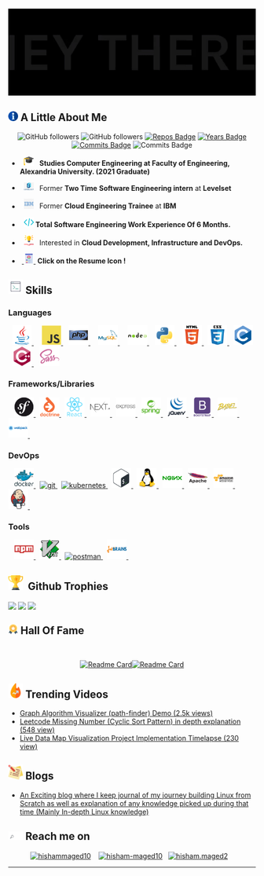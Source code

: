 

<p align="center">
<img src="/intro.gif">
</p>
<h2><img width="20" src="/info.png"> A Little About Me</h2> 
<div align="center"> 

![GitHub followers](https://img.shields.io/github/followers/hisham-maged10?label=Followers) ![GitHub followers](https://img.shields.io/github/stars/hisham-maged10?affiliations=OWNER%2CCOLLABORATOR) [![Repos Badge](https://badges.pufler.dev/repos/hisham-maged10)](https://badges.pufler.dev) [![Years Badge](https://badges.pufler.dev/years/hisham-maged10)](https://badges.pufler.dev) [![Commits Badge](https://badges.pufler.dev/commits/all/hisham-maged10)](https://badges.pufler.dev) ![Commits Badge](https://badges.pufler.dev/commits/yearly/hisham-maged10)
</div>
 
  - &nbsp;&nbsp;<img width="20" src="/graduation-hat.png">&nbsp;&nbsp; **Studies Computer Engineering at Faculty of Engineering, Alexandria University. (2021 Graduate)**

  - &nbsp;&nbsp;<img width="20" src="/levelset_logo.png">&nbsp;&nbsp; Former **Two Time** **Software Engineering intern** at **Levelset**
  - &nbsp;&nbsp;<img width="20" src="/ibm_logo.png">&nbsp;&nbsp; Former **Cloud Engineering Trainee** at **IBM**

  - &nbsp;&nbsp;<img width="20" src="/coding.png">&nbsp;**Total Software Engineering Work Experience Of 6 Months.**
  
  - &nbsp;&nbsp;<img width="20" src="/idea.png">&nbsp;&nbsp; Interested in **Cloud Development, Infrastructure and DevOps.**
  - &nbsp;<a href="https://drive.google.com/file/d/1EDUHFvcuuRy84jq0nKCUKDebSMfkaftl/view?usp=sharing" target="_blank"> <img width="20" src="/resume.png"/> </a> &nbsp;**Click on the Resume Icon !**
<h2> <img width="30" src="/command_line.gif"> Skills</h2>
<p align="center">
<h3> 
Languages 
</h3>&nbsp; 
<a href="https://www.java.com" target="_blank"> <img src="https://raw.githubusercontent.com/devicons/devicon/master/icons/java/java-original.svg" alt="java" width="40" height="40"/> </a> &nbsp; &nbsp; <a href="https://developer.mozilla.org/en-US/docs/Web/JavaScript" target="_blank"> <img src="https://raw.githubusercontent.com/devicons/devicon/master/icons/javascript/javascript-original.svg" alt="javascript" width="40" height="40"/> </a>
&nbsp;&nbsp; <a href="https://www.php.net" target="_blank"> <img src="https://raw.githubusercontent.com/devicons/devicon/master/icons/php/php-original.svg" alt="php" width="40" height="40"/> </a> &nbsp;
&nbsp; <a href="https://www.mysql.com/" target="_blank"> <img src="https://raw.githubusercontent.com/devicons/devicon/master/icons/mysql/mysql-original-wordmark.svg" alt="mysql" width="40" height="40"/> </a>  &nbsp; &nbsp; <a href="https://nodejs.org" target="_blank"> <img src="https://raw.githubusercontent.com/devicons/devicon/master/icons/nodejs/nodejs-original-wordmark.svg" alt="nodejs" width="40" height="40"/> </a>&nbsp;&nbsp;
<a href="https://www.python.org" target="_blank"> <img src="https://raw.githubusercontent.com/devicons/devicon/master/icons/python/python-original.svg" alt="python" width="40" height="40"/> </a> &nbsp;&nbsp; 
<a href="https://www.w3.org/html/" target="_blank"> <img src="https://raw.githubusercontent.com/devicons/devicon/master/icons/html5/html5-original-wordmark.svg" alt="html5" width="40" height="40"/> </a>  &nbsp;
<a href="https://www.w3schools.com/css/" target="_blank"> <img src="https://raw.githubusercontent.com/devicons/devicon/master/icons/css3/css3-original-wordmark.svg" alt="css3" width="40" height="40"/> </a> &nbsp;
<a href="https://www.cprogramming.com/" target="_blank"> <img src="https://raw.githubusercontent.com/devicons/devicon/master/icons/c/c-original.svg" alt="c" width="40" height="40"/> </a> &nbsp;
<a href="https://www.cplusplus.com/" target="_blank"> <img src="https://raw.githubusercontent.com/devicons/devicon/master/icons/cplusplus/cplusplus-original.svg" alt="c++" width="40" height="40"/> </a> &nbsp;&nbsp;
<a href="https://sass-lang.com" target="_blank"> <img src="https://raw.githubusercontent.com/devicons/devicon/master/icons/sass/sass-original.svg" alt="sass" width="40" height="40"/> </a>
<br/>
<h3>Frameworks/Libraries</h3>&nbsp;&nbsp; 
<a href="https://symfony.com/" target="_blank"> <img src="https://raw.githubusercontent.com/devicons/devicon/master/icons/symfony/symfony-original.svg" alt="symfony" width="40" height="40"/> </a> &nbsp;
<a href="https://www.doctrine-project.org/" target="_blank"> <img src="https://raw.githubusercontent.com/devicons/devicon/master/icons/doctrine/doctrine-plain-wordmark.svg" alt="doctrine" width="40" height="40"/> </a> &nbsp;
<a href="https://reactjs.org/" target="_blank"> <img src="https://raw.githubusercontent.com/devicons/devicon/master/icons/react/react-original-wordmark.svg" alt="react" width="40" height="40"/> </a> &nbsp;
<a href="https://nextjs.org/" target="_blank"> <img src="https://raw.githubusercontent.com/devicons/devicon/master/icons/nextjs/nextjs-original-wordmark.svg" alt="NextJs" width="40" height="40"/> </a> &nbsp;
<a href="https://expressjs.com" target="_blank"> <img src="https://raw.githubusercontent.com/devicons/devicon/master/icons/express/express-original-wordmark.svg" alt="express" width="40" height="40"/> </a>&nbsp;
<a href="https://spring.io/" target="_blank"> <img src="https://raw.githubusercontent.com/devicons/devicon/master/icons/spring/spring-original-wordmark.svg" alt="spring" width="40" height="40"/> </a> &nbsp;
<a href="https://jquery.com/" target="_blank"> <img src="https://raw.githubusercontent.com/devicons/devicon/master/icons/jquery/jquery-original-wordmark.svg" alt="JQuery" width="40" height="40"/> </a> &nbsp;
<a href="https://getbootstrap.com" target="_blank"> <img src="https://raw.githubusercontent.com/devicons/devicon/master/icons/bootstrap/bootstrap-plain-wordmark.svg" alt="bootstrap" width="40" height="40"/> </a> &nbsp;
<a href="https://babeljs.io/" target="_blank"> <img src="https://raw.githubusercontent.com/devicons/devicon/master/icons/babel/babel-original.svg" alt="Babel" width="40" height="40"/> </a> &nbsp;
<a href="https://babeljs.io/" target="_blank"> <img src="https://raw.githubusercontent.com/devicons/devicon/master/icons/webpack/webpack-original-wordmark.svg" alt="Webpack" width="40" height="40"/> </a> &nbsp;
<br/>
<h3>DevOps</h3>&nbsp;&nbsp;
<a href="https://www.docker.com/" target="_blank"> <img src="https://raw.githubusercontent.com/devicons/devicon/master/icons/docker/docker-original-wordmark.svg" alt="docker" width="40" height="40"/> </a> &nbsp;  
<a href="https://git-scm.com/" target="_blank"> <img src="https://www.vectorlogo.zone/logos/git-scm/git-scm-icon.svg" alt="git" width="40" height="40"/> </a>&nbsp; 
<a href="https://kubernetes.io" target="_blank"> <img src="https://www.vectorlogo.zone/logos/kubernetes/kubernetes-icon.svg" alt="kubernetes" width="40" height="40"/> </a> &nbsp; 
<a href="https://www.gnu.org/software/bash/" target="_blank"> <img src="https://raw.githubusercontent.com/devicons/devicon/master/icons/bash/bash-original.svg" alt="Bash Scripting" width="40" height="40"/> </a> &nbsp; 
<a href="https://www.linux.org/" target="_blank"> <img src="https://raw.githubusercontent.com/devicons/devicon/master/icons/linux/linux-original.svg" alt="linux" width="40" height="40"/> </a> &nbsp; 
<a href="https://www.nginx.com/" target="_blank"> <img src="https://raw.githubusercontent.com/devicons/devicon/master/icons/nginx/nginx-original.svg" alt="Nginx" width="40" height="40"/> </a> &nbsp;
<a href="https://httpd.apache.org/" target="_blank"> <img src="https://raw.githubusercontent.com/devicons/devicon/master/icons/apache/apache-original-wordmark.svg" alt="Apache" width="40" height="40"/> </a>&nbsp;  
<a href="https://aws.amazon.com/" target="_blank"> <img src="https://raw.githubusercontent.com/devicons/devicon/master/icons/amazonwebservices/amazonwebservices-original-wordmark.svg" alt="AWS" width="40" height="40"/> </a>&nbsp;  
<a href="https://www.jenkins.io/" target="_blank"> <img src="https://raw.githubusercontent.com/devicons/devicon/master/icons/jenkins/jenkins-original.svg" alt="Jenkins" width="40" height="40"/> </a>&nbsp;
<br/>
<h3>Tools </h3> &nbsp;&nbsp;
<a href="www.npmjs.com" target="_blank"> <img src="https://raw.githubusercontent.com/devicons/devicon/master/icons/npm/npm-original-wordmark.svg" alt="NPM" width="40" height="40"/> </a> &nbsp; 
<a href="https://www.vim.org/" target="_blank"> <img src="https://raw.githubusercontent.com/devicons/devicon/master/icons/vim/vim-original.svg" alt="Vim" width="40" height="40"/> </a> &nbsp; 
<a href="https://postman.com" target="_blank"> <img src="https://www.vectorlogo.zone/logos/getpostman/getpostman-icon.svg" alt="postman" width="40" height="40"/> </a> &nbsp;
<a href="https://jetbrains.com" target="_blank"> <img src="https://raw.githubusercontent.com/devicons/devicon/master/icons/jetbrains/jetbrains-original.svg" alt="Jetbrains" width="40" height="40"/> </a> &nbsp; 
<br/>
<h2> <img width="30" src="/trophy.png">&nbsp; Github Trophies</h2>
<img align="center" src="https://github-readme-stats.vercel.app/api?username=hisham-maged10&theme=gruvbox&count_private=true&show_icons=true&hide=prs,issues"/>
<img align="center" src="https://github-readme-stats.vercel.app/api/top-langs?username=hisham-maged10&theme=gruvbox&count_private=true&hide=css&langs_count=8&layout=compact"/>
<img align="center" src="https://github-profile-trophy.vercel.app/?username=hisham-maged10&theme=gruvbox&no-frame=true"/>
<h2>
<img width="20" src="/medal.png"> Hall Of Fame
</h2>&nbsp;
<center>

[![Readme Card](https://github-readme-stats.vercel.app/api/pin/?username=hisham-maged10&repo=path-finder&theme=gruvbox)](https://github.com/hisham-maged10/path-finder)[![Readme Card](https://github-readme-stats.vercel.app/api/pin/?username=hisham-maged10&repo=Live-Data-Map-Visualization-Application&theme=gruvbox)](https://github.com/hisham-maged10/Live-Data-Map-Visualization-Application)
</center>
<h2>
<img width="30" src="/trending.png"> Trending Videos 
</h2>

- [Graph Algorithm Visualizer (path-finder) Demo (2.5k views)](https://www.youtube.com/watch?v=-A9SsbLfDMs)
- [Leetcode Missing Number (Cyclic Sort Pattern) in depth explanation  (548 view)](https://www.youtube.com/watch?v=MEpE-afGfIo)
- [Live Data Map Visualization Project Implementation Timelapse  (230 view)](https://www.youtube.com/watch?v=B0r_JLMiwho)
<h2>
<img width="30" src="/notes.png"> Blogs 
</h2>

- [An Exciting blog where I keep journal of my journey building Linux from Scratch as well as explanation of any knowledge picked up during that time (Mainly In-depth Linux knowledge)](https://hisham-maged10.github.io/Building-Linux-From-Scratch/)
<h2>
<img width="30" src="/find.gif"> Reach me on 
</h2>
<p align="center"> 
<a href="https://linkedin.com/in/hishammaged10" target="blank"><img align="center" src="https://cdn.jsdelivr.net/npm/simple-icons@3.0.1/icons/linkedin.svg" alt="hishammaged10" height="33" width="33" /></a> &nbsp;&nbsp;
<a href="https://github.com/hisham-maged10" target="blank"><img align="center" src="https://cdn.jsdelivr.net/npm/simple-icons@3.0.1/icons/github.svg" alt="hisham-maged10" height="35" width="35" /></a>&nbsp;&nbsp;
<a href="https://fb.com/hisham.maged2" target="blank"><img align="center" src="https://cdn.jsdelivr.net/npm/simple-icons@3.0.1/icons/facebook.svg" alt="hisham.maged2" height="35" width="35" /></a> &nbsp;&nbsp;
</p>
<hr/>
